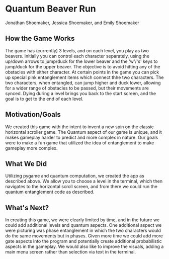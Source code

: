 # Quantum Beaver Run
Jonathan Shoemaker, Jessica Shoemaker, and Emily Shoemaker
## How the Game Works
The game has (currently) 3 levels, and on each level, you play as two beavers. Initially you can control each character separately, using the up/down arrows to jump/duck for the lower beaver and the 'w'/'s' keys to jump/duck for the upper beaver. The objective is to avoid hitting any of the obstacles with either character. At certain points in the game you can pick up special pink entanglement items which connect thhe two characters. The two characters, when entangled, can jump higher and duck lower, allowing for a wider range of obstacles to be passed, but their movements are synced. Dying during a level brings you back to the start screen, and the goal is to get to the end of each level.
## Motivation/Goals
We created this game with the intent to invent a new spin on the classic horizontal scroller game. The Quantum aspect of our game is unique, and it makes gameplay harder to predict and more complex in nature. Our goals were to make a fun game that utilized the idea of entanglement to make gameplay more complex.
## What We Did
Utilizing pygame and quantum computation, we created the app as described above. We allow you to choose a level in the terminal, which then navigates to the horizontal scroll screen, and from there we could run the quantum entanglement code as described. 
## What's Next?
In creating this game, we were clearly limited by time, and in the future we could add additional levels and quantum aspects. One additional aspect we were picturing was phase entanglement in which the two characters would do the same movements but in phases. Given more time we could add more gate aspects into the program and potentially create additional probabilistic aspects in the gameplay. We would also like to improve the visuals, adding a main menu screen rather than selection via text in the terminal.

